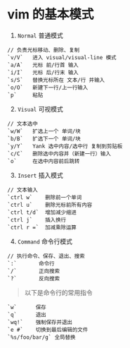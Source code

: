 # vim 的基本模式

1. `Normal` 普通模式
```
// 负责光标移动、删除、复制
`v/V`   进入 visual/visual-line 模式
`a/A`   光标 前/行首 输入
`i/I`   光标 后/行末 输入
`s/S`   替换光标所在 文本/行 并输入
`o/O`   新建下一行/上一行输入
`p`     粘贴
```

2. `Visual` 可视模式
```
// 文本选中
`w/W`   扩选上一个 单词/块
`b/B`   扩选下一个 单词/块
`y/Y`   Yank 选中内容/选中行 复制到剪贴板
`c/C`   删除选中内容并（新建一行）输入
`o`     在选中内容前后跳转
```

3. `Insert` 插入模式
```
// 文本输入
`ctrl w`    删除前一个单词
`ctrl u`    删除光标前所有内容
`ctrl t/d`  增加减少缩进
`ctrl j`    插入换行
`ctrl r =`  加减乘除运算
```

4. `Command` 命令行模式
```
// 执行命令、保存、退出、搜索
`:`       命令行
`/`       正向搜索
`?`       反向搜索
```
> 以下是命令行的常用指令
```
`w`      保存
`q`      退出
`wq!`    强制保存并退出
`e #`    切换到最后编辑的文件
`%s/foo/bar/g` 全局替换
```
